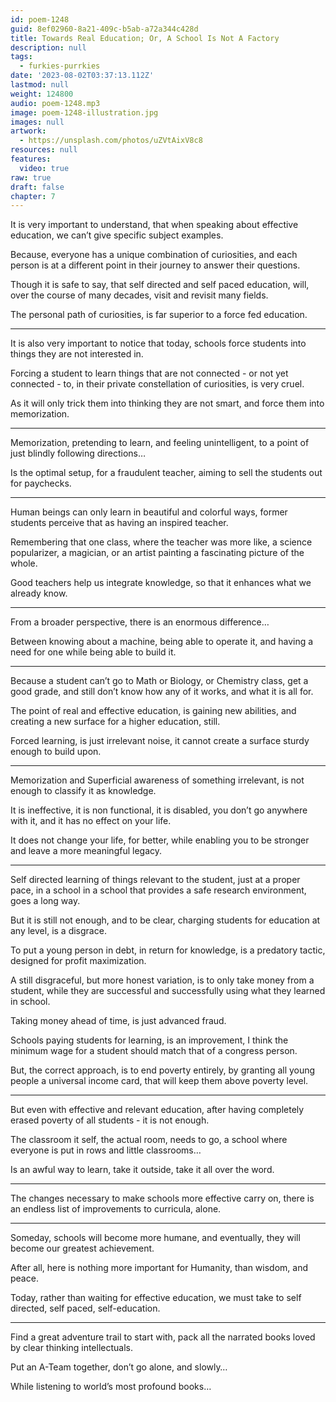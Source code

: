 ```yaml
---
id: poem-1248
guid: 8ef02960-8a21-409c-b5ab-a72a344c428d
title: Towards Real Education; Or, A School Is Not A Factory
description: null
tags:
  - furkies-purrkies
date: '2023-08-02T03:37:13.112Z'
lastmod: null
weight: 124800
audio: poem-1248.mp3
image: poem-1248-illustration.jpg
images: null
artwork:
  - https://unsplash.com/photos/uZVtAixV8c8
resources: null
features:
  video: true
raw: true
draft: false
chapter: 7
---
```


It is very important to understand,
that when speaking about effective education, we can’t give specific subject examples.

Because, everyone has a unique combination of curiosities,
and each person is at a different point in their journey to answer their questions.

Though it is safe to say, that self directed and self paced education,
will, over the course of many decades, visit and revisit many fields.

The personal path of curiosities,
is far superior to a force fed education.

---

It is also very important to notice that today,
schools force students into things they are not interested in.

Forcing a student to learn things that are not connected - or not yet connected - to,
in their private constellation of curiosities, is very cruel.

As it will only trick them into thinking they are not smart,
and force them into memorization.

---

Memorization, pretending to learn, and feeling unintelligent,
to a point of just blindly following directions…

Is the optimal setup, for a fraudulent teacher,
aiming to sell the students out for paychecks.

---

Human beings can only learn in beautiful and colorful ways,
former students perceive that as having an inspired teacher.

Remembering that one class, where the teacher was more like,
a science popularizer, a magician, or an artist painting a fascinating picture of the whole.

Good teachers help us integrate knowledge,
so that it enhances what we already know.

---

From a broader perspective,
there is an enormous difference…

Between knowing about a machine, being able to operate it,
and having a need for one while being able to build it.

---

Because a student can’t go to Math or Biology, or Chemistry class,
get a good grade, and still don’t know how any of it works, and what it is all for.

The point of real and effective education,
is gaining new abilities, and creating a new surface for a higher education, still.

Forced learning, is just irrelevant noise,
it cannot create a surface sturdy enough to build upon.

---

Memorization and Superficial awareness of something irrelevant,
is not enough to classify it as knowledge.

It is ineffective, it is non functional, it is disabled,
you don’t go anywhere with it, and it has no effect on your life.

It does not change your life, for better,
while enabling you to be stronger and leave a more meaningful legacy.

---

Self directed learning of things relevant to the student, just at a proper pace,
in a school in a school that provides a safe research environment, goes a long way.

But it is still not enough, and to be clear,
charging students for education at any level, is a disgrace.

To put a young person in debt,
in return for knowledge, is a predatory tactic, designed for profit maximization.

A still disgraceful, but more honest variation, is to only take money from a student,
while they are successful and successfully using what they learned in school.

Taking money ahead of time,
is just advanced fraud.

Schools paying students for learning, is an improvement,
I think the minimum wage for a student should match that of a congress person.

But, the correct approach, is to end poverty entirely,
by granting all young people a universal income card, that will keep them above poverty level.

---

But even with effective and relevant education,
after having completely erased poverty of all students - it is not enough.

The classroom it self, the actual room, needs to go,
a school where everyone is put in rows and little classrooms…

Is an awful way to learn,
take it outside, take it all over the word.

---

The changes necessary to make schools more effective carry on,
there is an endless list of improvements to curricula, alone.

---

Someday, schools will become more humane,
and eventually, they will become our greatest achievement.

After all, here is nothing more important for Humanity,
than wisdom, and peace.

Today, rather than waiting for effective education,
we must take to self directed, self paced, self-education.

---

Find a great adventure trail to start with,
pack all the narrated books loved by clear thinking intellectuals.

Put an A-Team together, don’t go alone,
and slowly…

While listening to world’s most profound books…
